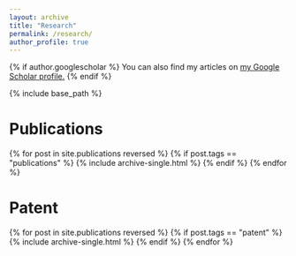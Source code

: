 ```yaml
---
layout: archive
title: "Research"
permalink: /research/
author_profile: true
---
```


{% if author.googlescholar %}
  You can also find my articles on <u><a href="{{author.googlescholar}}">my Google Scholar profile</a>.</u>
{% endif %}

{% include base_path %}

Publications
===
{% for post in site.publications reversed %}
  {% if post.tags == "publications" %}
    {% include archive-single.html %}
  {% endif %}
{% endfor %}

Patent
====
{% for post in site.publications reversed %}
    {% if post.tags == "patent" %}
      {% include archive-single.html %}
    {% endif %}
{% endfor %}

